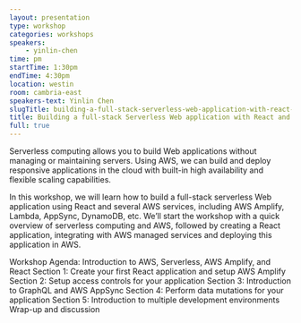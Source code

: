 ```yaml
---
layout: presentation
type: workshop
categories: workshops
speakers:
    - yinlin-chen
time: pm
startTime: 1:30pm
endTime: 4:30pm
location: westin
room: cambria-east
speakers-text: Yinlin Chen
slugTitle: building-a-full-stack-serverless-web-application-with-react-and-aws
title: Building a full-stack Serverless Web application with React and AWS
full: true
---
```

Serverless computing allows you to build Web applications without managing or maintaining servers. Using AWS, we can build and deploy responsive applications in the cloud with built-in high availability and flexible scaling capabilities.

In this workshop, we will learn how to build a full-stack serverless Web application using React and several AWS services, including AWS Amplify, Lambda, AppSync, DynamoDB, etc. We’ll start the workshop with a quick overview of serverless computing and AWS, followed by creating a React application, integrating with AWS managed services and deploying this application in AWS.

Workshop Agenda:
Introduction to AWS, Serverless, AWS Amplify, and React
Section 1: Create your first React application and setup AWS Amplify
Section 2: Setup access controls for your application
Section 3: Introduction to GraphQL and AWS AppSync
Section 4: Perform data mutations for your application
Section 5: Introduction to multiple development environments
Wrap-up and discussion

